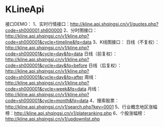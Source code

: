# KLineApi

接口DEMO：
1、实时行情接口：http://kline.api.shqingsi.cn/v1/quotes.php?code=sh000001,sh600000
2、分时图接口：http://kline.api.shqingsi.cn/v1/kline.php?code=sh000001&cycle=timeline&fq=data
3、K线图接口：
  日线（不复权）：http://kline.api.shqingsi.cn/v1/kline.php?code=sh000001&cycle=day&fq=data
  日线（前复权）：http://kline.api.shqingsi.cn/v1/kline.php?code=sh000001&cycle=day&fq=before
  日线（后复权）：http://kline.api.shqingsi.cn/v1/kline.php?code=sh000001&cycle=day&fq=after
  周线：http://kline.api.shqingsi.cn/v1/kline.php?code=sh000001&cycle=week&fq=data
  月线：http://kline.api.shqingsi.cn/v1/kline.php?code=sh000001&cycle=month&fq=data
4、搜索股票：http://kline.api.shqingsi.cn/v1/search.php?key=0001
5、行业概念地区涨幅榜：http://kline.api.shqingsi.cn/v1/plateranking.php
6、个股涨幅榜：http://kline.api.shqingsi.cn/v1/updownlist.php
  
